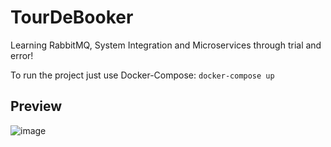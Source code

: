 # TourDeBooker
Learning RabbitMQ, System Integration and Microservices through trial and error!

To run the project just use Docker-Compose:
```docker-compose up```

## Preview
![image](https://user-images.githubusercontent.com/8335996/110252470-dc664580-7f85-11eb-820a-8706de4517ff.png)
